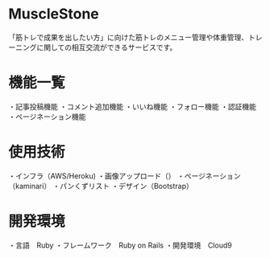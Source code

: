 # MuscleStone

「筋トレで成果を出したい方」に向けた筋トレのメニュー管理や体重管理、トレーニングに関しての相互交流ができるサービスです。

# 機能一覧
・記事投稿機能
・コメント追加機能
・いいね機能
・フォロー機能
・認証機能
・ページネーション機能


# 使用技術
・インフラ（AWS/Heroku)
・画像アップロード（）
・ページネーション（kaminari）
・パンくずリスト
・デザイン（Bootstrap）

# 開発環境
・言語　Ruby
・フレームワーク　Ruby on Rails
・開発環境　Cloud9

